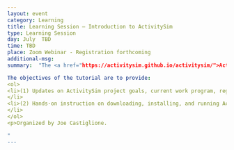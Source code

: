 ```yaml
---
layout: event
category: Learning
title: Learning Session – Introduction to ActivitySim
type: Learning Session
day: July  TBD
time: TBD
place: Zoom Webinar - Registration forthcoming
additional-msg:
summary:  "The <a href="https://activitysim.github.io/activitysim/">ActivitySim project</a> is an agency partnership whose goal is to advance travel demand forecasting practice and cost-effectiveness through shared development of software tools and shared agency experience.  Starting with a design based on an existing best practice activity-based model (MTC’s Travel Model One), the ActivitySim project has implemented an open source, Python-based version of this activity-based model using best software development practices and popular data science libraries.

The objectives of the tutorial are to provide:
<ol>
<li>(1) Updates on ActivitySim project goals, current work program, regional implementation status, and future plans
</li>
<li>(2) Hands-on instruction on downloading, installing, and running ActivitySim, running scenarios, and summarizing and evaluating results.
</li>
</ol>
<p>Organized by Joe Castiglione.

"
---
```

